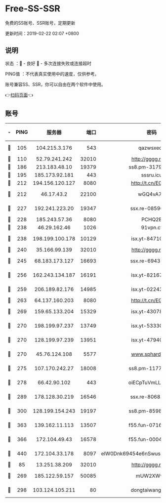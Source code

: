 # Free-SS-SSR

免费的SS账号、SSR账号，定期更新

更新时间：2019-02-22 02:07 +0800

## 说明

状态     ：🙂 - 良好 🙁 - 多次连接失败或连接超时

PING值   ：不代表真实使用中的速度，仅供参考。

账号兼容SS、SSR，你可以自由在两个软件中使用。

👉[扫码页面](https://liesauer.github.io/free-ss-ssr.github.io/)👈

## 账号

|-|PING|服务器|端口|密码|加密方式|区域|
|:----:|:----:|:-----:|-----:|:----:|:----:|:----:|
|🙂|105|104.215.3.176|543|qazwsxedc|aes-256-gcm|JP|
|🙂|110|52.79.241.242|32010|http://gggg.rocks|chacha20|KR|
|🙂|186|213.183.48.10|19379|ss8.pm-31791178|rc4-md5|RU|
|🙂|195|185.173.92.181|443|sssru.icu|rc4-md5|RU|
|🙂|212|194.156.120.127|8080|http://t.cn/EGJIyrl|rc4-md5|RU|
|🙂|212|46.17.43.2|22100|wGQ4vA7D|aes-256-gcm|RU|
|🙂|227|192.241.223.20|19347|ssx.re-08596649|aes-256-cfb|US|
|🙂|228|185.243.57.36|8080|PCHQ2E|rc4-md5|US|
|🙂|238|46.29.162.46|1026|91vpn.cf|rc4-md5|RU|
|🙂|238|198.199.100.178|10129|isx.yt-84710881|aes-256-cfb|US|
|🙂|240|35.166.99.139|32010|http://gggg.rocks|chacha20|US|
|🙂|245|68.183.173.127|16693|ssx.re-69431278|aes-256-cfb|US|
|🙂|256|162.243.134.187|16191|isx.yt-82167280|aes-256-cfb|US|
|🙂|259|206.189.82.176|14985|isx.yt-02243397|aes-256-cfb|SG|
|🙂|263|64.137.160.203|8080|http://t.cn/EGJIyrl|rc4-md5|CA|
|🙂|269|159.65.133.204|15329|isx.yt-43078354|aes-256-cfb|SG|
|🙂|270|198.199.97.237|13749|isx.yt-53330366|aes-256-cfb|US|
|🙂|270|128.199.97.239|13951|isx.yt-47940665|aes-256-cfb|SG|
|🙂|270|45.76.124.108|5577|www.sphard.com|aes-256-cfb|AU|
|🙂|275|107.170.242.27|18008|ss8.pm-11776120|aes-256-cfb|US|
|🙂|278|66.42.90.102|443|oiECpTuVmLLxk4Ts|aes-256-cfb|US|
|🙂|289|178.128.30.219|16546|ssx.re-80681280|aes-256-cfb|SG|
|🙂|300|128.199.154.243|19197|ss8.pm-85981063|aes-256-cfb|SG|
|🙂|363|139.162.11.113|13507|f55.fun-07160199|aes-256-cfb|SG|
|🙂|366|172.104.49.43|16578|f55.fun-00042249|aes-256-cfb|SG|
|🙂|440|172.104.33.178|8097|eIW0Dnk69454e6nSwuspv9DmS201tQ0D|aes-256-cfb|SG|
|🙂|85|13.251.38.209|32010|http://gggg.rocks|chacha20|SG|
|🙂|269|185.122.59.157|50085|mUW2XWw8|aes-256-cfb|GB|
|🙂|298|103.124.105.211|80|dongtaiwang.com|aes-256-cfb|US|
